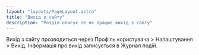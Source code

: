 ```yaml
---
layout: "layouts/PageLayout.astro"
title: "Вихід з сайту"
description: "Розділ описує те як працює вихід з сайту"
---
```


Вихід з сайту прозводиться через Профіль користувача > Налаштування > Вихід. Інформація про вихід записується в Журнал подій.
